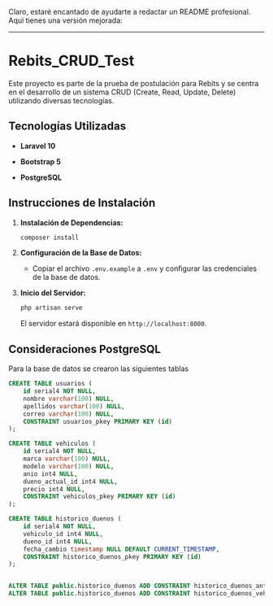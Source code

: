 Claro, estaré encantado de ayudarte a redactar un README profesional. Aquí tienes una versión mejorada:

---

# Rebits_CRUD_Test

Este proyecto es parte de la prueba de postulación para Rebits y se centra en el desarrollo de un sistema CRUD (Create, Read, Update, Delete) utilizando diversas tecnologías.

## Tecnologías Utilizadas

- **Laravel 10** 

- **Bootstrap 5** 

- **PostgreSQL** 

## Instrucciones de Instalación

1. **Instalación de Dependencias:**
   ```bash
   composer install
   ```

2. **Configuración de la Base de Datos:**
   - Copiar el archivo `.env.example` a `.env` y configurar las credenciales de la base de datos.

3. **Inicio del Servidor:**
   ```bash
   php artisan serve
   ```
   El servidor estará disponible en `http://localhost:8000`.

## Consideraciones PostgreSQL

Para la base de datos se crearon las siguientes tablas

```sql
CREATE TABLE usuarios (
    id serial4 NOT NULL,
    nombre varchar(100) NULL,
    apellidos varchar(100) NULL,
    correo varchar(100) NULL,
    CONSTRAINT usuarios_pkey PRIMARY KEY (id)
);

CREATE TABLE vehiculos (
	id serial4 NOT NULL,
	marca varchar(100) NULL,
	modelo varchar(100) NULL,
	anio int4 NULL,
	dueno_actual_id int4 NULL,
	precio int4 NULL,
	CONSTRAINT vehiculos_pkey PRIMARY KEY (id)
);

CREATE TABLE historico_duenos (
	id serial4 NOT NULL,
	vehiculo_id int4 NULL,
	dueno_id int4 NULL,
	fecha_cambio timestamp NULL DEFAULT CURRENT_TIMESTAMP,
	CONSTRAINT historico_duenos_pkey PRIMARY KEY (id)
);


ALTER TABLE public.historico_duenos ADD CONSTRAINT historico_duenos_antiguo_dueno_id_fkey FOREIGN KEY (dueno_id) REFERENCES usuarios(id);
ALTER TABLE public.historico_duenos ADD CONSTRAINT historico_duenos_vehiculo_id_fkey FOREIGN KEY (vehiculo_id) REFERENCES vehiculos(id);

```
